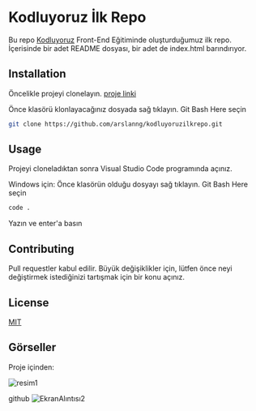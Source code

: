 # Kodluyoruz İlk Repo

Bu repo [Kodluyoruz](https://www.kodluyoruz.org) Front-End Eğitiminde oluşturduğumuz ilk repo. İçerisinde bir adet README dosyası, bir adet de index.html barındırıyor.

## Installation

Öncelikle projeyi clonelayın.  [proje linki](https://github.com/arslanng/kodluyoruzilkrepo.git)

Önce klasörü klonlayacağınız dosyada sağ tıklayın. Git Bash Here seçin

```bash
git clone https://github.com/arslanng/kodluyoruzilkrepo.git
```

## Usage

Projeyi cloneladıktan sonra Visual Studio Code programında açınız.

Windows için: Önce klasörün olduğu dosyayı sağ tıklayın. Git Bash Here seçin

```Bash
code .
```
Yazın ve enter'a basın

## Contributing
Pull requestler kabul edilir. Büyük değişiklikler için, lütfen önce neyi değiştirmek istediğinizi tartışmak için bir konu açınız.


## License
[MIT](https://choosealicense.com/licenses/mit/)

## Görseller
Proje içinden:

![resim1](https://i.im.ge/2022/08/06/F8gduf.resim1.jpg)

github
![EkranAlıntısı2](https://i.im.ge/2022/08/06/F8gI3T.EkranAlintisi2.jpg)